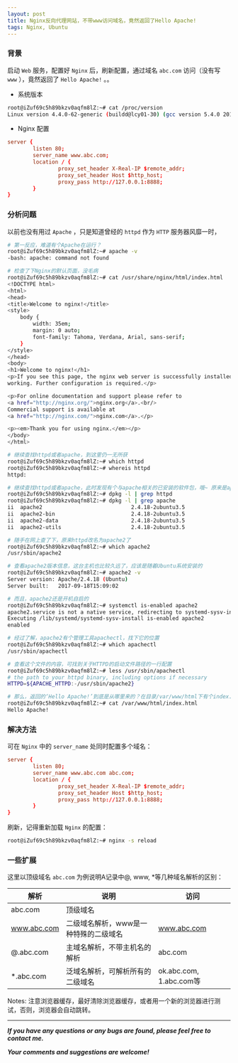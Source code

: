 ```yaml
---
layout: post
title: Nginx反向代理网站，不带www访问域名，竟然返回了Hello Apache!
tags: Nginx, Ubuntu
---
```


### 背景

启动 `Web` 服务，配置好 `Nginx` 后，刷新配置，通过域名 `abc.com` 访问（没有写 `www` ），竟然返回了 `Hello Apache!` 。。

* 系统版本

``` bash
root@iZuf69c5h89bkzv0aqfm8lZ:~# cat /proc/version
Linux version 4.4.0-62-generic (buildd@lcy01-30) (gcc version 5.4.0 20160609 (Ubuntu 5.4.0-6ubuntu1~16.04.4) ) #83-Ubuntu SMP Wed Jan 18 14:10:15 UTC 2017
```

* Nginx 配置

``` conf
server {
        listen 80;
        server_name www.abc.com;
        location / {
                proxy_set_header X-Real-IP $remote_addr;
                proxy_set_header Host $http_host;
                proxy_pass http://127.0.0.1:8888;
        }
}
```

### 分析问题

以前也没有用过 `Apache` ，只是知道曾经的 `httpd` 作为 `HTTP` 服务器风靡一时，

``` bash
# 第一反应，难道有个Apache在运行？
root@iZuf69c5h89bkzv0aqfm8lZ:~# apache -v
-bash: apache: command not found

# 检查了下Nginx的默认页面，没毛病
root@iZuf69c5h89bkzv0aqfm8lZ:~# cat /usr/share/nginx/html/index.html
<!DOCTYPE html>
<html>
<head>
<title>Welcome to nginx!</title>
<style>
    body {
        width: 35em;
        margin: 0 auto;
        font-family: Tahoma, Verdana, Arial, sans-serif;
    }
</style>
</head>
<body>
<h1>Welcome to nginx!</h1>
<p>If you see this page, the nginx web server is successfully installed and
working. Further configuration is required.</p>

<p>For online documentation and support please refer to
<a href="http://nginx.org/">nginx.org</a>.<br/>
Commercial support is available at
<a href="http://nginx.com/">nginx.com</a>.</p>

<p><em>Thank you for using nginx.</em></p>
</body>
</html>

# 继续查找httpd或者apache，到这里仍一无所获
root@iZuf69c5h89bkzv0aqfm8lZ:~# which httpd
root@iZuf69c5h89bkzv0aqfm8lZ:~# whereis httpd
httpd:

# 继续查找httpd或者apache，此时发现有个与apache相关的已安装的软件包，哦~ 原来是apache2
root@iZuf69c5h89bkzv0aqfm8lZ:~# dpkg -l | grep httpd
root@iZuf69c5h89bkzv0aqfm8lZ:~# dpkg -l | grep apache
ii  apache2                            2.4.18-2ubuntu3.5                   amd64        Apache HTTP Server
ii  apache2-bin                        2.4.18-2ubuntu3.5                   amd64        Apache HTTP Server (modules and other binary files)
ii  apache2-data                       2.4.18-2ubuntu3.5                   all          Apache HTTP Server (common files)
ii  apache2-utils                      2.4.18-2ubuntu3.5                   amd64        Apache HTTP Server (utility programs for web servers)

# 随手在网上查了下，原来httpd改名为apache2了
root@iZuf69c5h89bkzv0aqfm8lZ:~# which apache2
/usr/sbin/apache2

# 查看apache2版本信息，这台主机也比较久远了，应该是随着Ubuntu系统安装的
root@iZuf69c5h89bkzv0aqfm8lZ:~# apache2 -v
Server version: Apache/2.4.18 (Ubuntu)
Server built:   2017-09-18T15:09:02

# 而且，apache2还是开机自启的
root@iZuf69c5h89bkzv0aqfm8lZ:~# systemctl is-enabled apache2
apache2.service is not a native service, redirecting to systemd-sysv-install
Executing /lib/systemd/systemd-sysv-install is-enabled apache2
enabled

# 经过了解，apache2有个管理工具apachectl，找下它的位置
root@iZuf69c5h89bkzv0aqfm8lZ:~# which apachectl
/usr/sbin/apachectl

# 查看这个文件的内容，可找到关于HTTPD的启动文件路径的一行配置
root@iZuf69c5h89bkzv0aqfm8lZ:~# less /usr/sbin/apachectl
# the path to your httpd binary, including options if necessary
HTTPD=${APACHE_HTTPD:-/usr/sbin/apache2}

# 那么，返回的‘Hello Apache!’到底是从哪里来的？在目录/var/www/html下有个index.html
root@iZuf69c5h89bkzv0aqfm8lZ:~# cat /var/www/html/index.html 
Hello Apache!
```

### 解决方法

可在 `Nginx` 中的 `server_name` 处同时配置多个域名：

``` conf
server {
        listen 80;
        server_name www.abc.com abc.com;
        location / {
                proxy_set_header X-Real-IP $remote_addr;
                proxy_set_header Host $http_host;
                proxy_pass http://127.0.0.1:8888;
        }
}
```

刷新，记得重新加载 `Nginx` 的配置：

``` bash
root@iZuf69c5h89bkzv0aqfm8lZ:~# nginx -s reload
```

### 一些扩展

这里以顶级域名 `abc.com` 为例说明A记录中@, www, *等几种域名解析的区别：

| 解析         | 说明       | 访问 |
| ------------ | ------ | --------------------- |
| abc.com      | 顶级域名 |                       | 
| www.abc.com  | 二级域名解析，www是一种特殊的二级域名   | www.abc.com   |
| @.abc.com    | 主域名解析，不带主机名的解析 | abc.com                  |
| *.abc.com    | 泛域名解析，可解析所有的二级域名| ok.abc.com, 1.abc.com等|

Notes: 注意浏览器缓存，最好清除浏览器缓存，或者用一个新的浏览器进行测试，否则，浏览器会自动跳转。

---

***If you have any questions or any bugs are found, please feel free to contact me.***

***Your comments and suggestions are welcome!***
